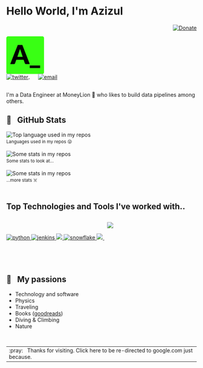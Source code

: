 # Hello World, I'm Azizul

<div align="right">
  <a href="https://paypal.me/azizulwahid12">
    <img src="https://ionicabizau.github.io/badges/paypal.svg" alt="Donate" />
  </a>
</div>

<p align="left">
  <a href="https://github.com/azizulwahid">
    <img width="100" src="https://github.com/azizulwahid/azizulwahid/blob/main/public/images/logo.svg" alt="logo" />
  </a>
</p>

<p align="left" style="margin: -20px 0 30px">
   <a href="https://twitter.com/azizulwahid" target="_blank" style='margin-right:10px'>
    <img align="center" src="https://cdn.jsdelivr.net/npm/simple-icons@3.0.1/icons/twitter.svg" alt="twitter" height="22px" width="22px" />
  </a>
  &nbsp;&nbsp;
  <a href="mailto:azzlwahid@gmail.com" target="_blank">
    <img align="center" src="https://cdn.jsdelivr.net/npm/simple-icons@3.0.1/icons/protonmail.svg" alt="email" height="22px" width="22px" />
  </a>
</p>

I'm a Data Engineer at MoneyLion :lion: who likes to build data pipelines among others. 

## :angel: &nbsp;&nbsp;GitHub Stats

<div align="left">
  <img width="" src="https://github-readme-stats.vercel.app/api/top-langs/?username=azizulwahid&langs_count=4&count_private=true&langs_count=10&theme=merko&layout=compact&layout=compact&hide_title=1&card_width=500" alt="Top language used in my repos" />
  <br />
  <small>Languages used in my repos 😛</small>
  <br />
  <br />
</div>

<div align="left">
  <img width="" src="https://github-readme-stats.vercel.app/api?username=azizulwahid&count_private=true&show_icons=true&theme=merko&layout=compact&hide_title=1&card_width=500" alt="Some stats in my repos" />
  <br />
  <small>Some stats to look at...</small>
  <br />
  <br />
</div>

<div align="left">
  <img width="" src="https://github-readme-streak-stats.herokuapp.com/?user=azizulwahid&theme=merko&stroke=0000&background=0D1117&ring=39ff14&fire=39ff14&currStreakLabel=39ff14&layout=compact&hide_title=1&card_width=500" alt="Some stats in my repos" />
  <br />
  <small>...more stats ☠️</small>
  <br />
  <br />
</div>

## Top Technologies and Tools I've worked with..

<br />


<p align="left">
    <a href="https://www.python.org/" target="_blank"> <img src="https://www.vectorlogo.zone/logos/python/python-icon.svg" alt="python" style="margin: -20px 0 30px" height="62" margin-right="10px" /> </a>
    <a href="https://kafka.apache.org/" target="_blank"> <img src="https://www.vectorlogo.zone/logos/apache_kafka/apache_kafka-ar21.svg" alt="jenkins" height="62" padding-right="10px" margin-right="10px" /> </a> 
    <a href="https://git-scm.com/" target="_blank"> <img src="https://www.vectorlogo.zone/logos/git-scm/git-scm-icon.svg" height="62" padding-right="10px" margin-right="10px" /> </a> 
    <a href="https://www.snowflake.com/" target="_blank"> <img src="https://www.vectorlogo.zone/logos/snowflake/snowflake-ar21.svg"  alt="snowflake" style="margin: -20px 0 30px" height="62" padding-right="10px" margin-right="10px" /> </a>
    <a style="padding-right:8px;" href="https://www.postgresql.org/" target="_blank"> <img src="https://www.vectorlogo.zone/logos/postgresql/postgresql-vertical.svg" height="62" padding-right="10px" /> </a> 
    <a href="https://airflow.com/" target="_blank"> <img src="https://cwiki.apache.org/confluence/download/attachments/145723561/wordmark_1.png?api=v2" style="margin: -20px 0 30px" height="62" padding-right="10px" margin-right="10px" /> </a> 
 
</p>

<br />

## 🌊 &nbsp;&nbsp;My passions

* Technology and software
* Physics 
* Traveling
* Books ([goodreads](https://www.goodreads.com/user/show/119583496-azizul-wahid))
* Diving & Climbing
* Nature

<br />
<a href="https://google.com">
  <table align="right">
      <tr>
          <td>
            :pray: &nbsp;&nbsp;Thanks for visiting. Click here to be re-directed to google.com just because.
          </td>
      </tr>
  </table>
</a>
